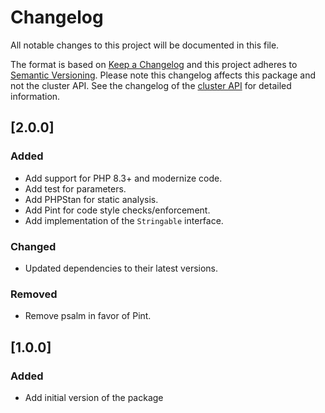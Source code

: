# Changelog
All notable changes to this project will be documented in this file.

The format is based on [Keep a Changelog](https://keepachangelog.com/en/1.0.0/) and this project adheres to
[Semantic Versioning](https://semver.org/spec/v2.0.0.html). Please note this changelog affects this package and not the
cluster API. See the changelog of the [cluster API](https://cluster-api.cyberfusion.nl/redoc#section/Changelog) for
detailed information.

## [2.0.0]

### Added

- Add support for PHP 8.3+ and modernize code.
- Add test for parameters.
- Add PHPStan for static analysis.
- Add Pint for code style checks/enforcement.
- Add implementation of the `Stringable` interface.

### Changed

- Updated dependencies to their latest versions.

### Removed

- Remove psalm in favor of Pint.

## [1.0.0]

### Added

- Add initial version of the package
